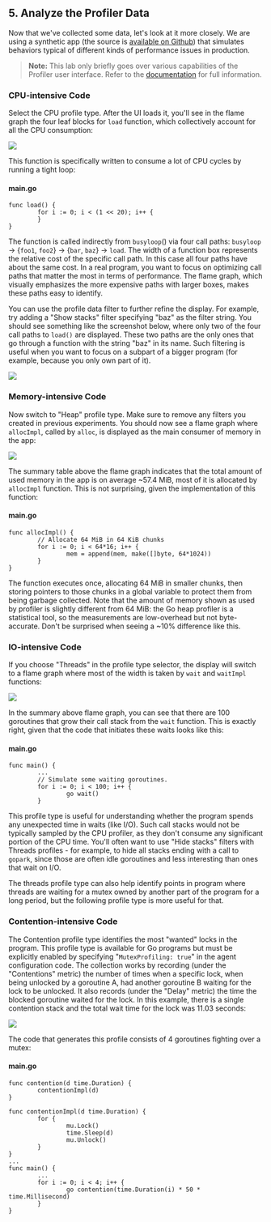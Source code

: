 ## 5. Analyze the Profiler Data

Now that we've collected some data, let's look at it more closely. We are using a synthetic app (the source is [available on Github](https://github.com/GoogleCloudPlatform/golang-samples/blob/master/profiler/hotapp/main.go)) that simulates behaviors typical of different kinds of performance issues in production.

> **Note:** This lab only briefly goes over various capabilities of the Profiler user interface. Refer to the [documentation](https://cloud.google.com/profiler/docs/using-profiler) for full information.

### CPU-intensive Code

Select the CPU profile type. After the UI loads it, you'll see in the flame graph the four leaf blocks for `load` function, which collectively account for all the CPU consumption:

![](https://codelabs.developers.google.com/codelabs/cloud-stackdriver-profiler/img/dd9056849c1dd223.png)

This function is specifically written to consume a lot of CPU cycles by running a tight loop:

#### main.go

```
func load() {
        for i := 0; i < (1 << 20); i++ {
        }
}
```

The function is called indirectly from `busyloop`() via four call paths: `busyloop` → {`foo1`, `foo2`} → {`bar`, `baz`} → `load`. The width of a function box represents the relative cost of the specific call path. In this case all four paths have about the same cost. In a real program, you want to focus on optimizing call paths that matter the most in terms of performance. The flame graph, which visually emphasizes the more expensive paths with larger boxes, makes these paths easy to identify.

You can use the profile data filter to further refine the display. For example, try adding a "Show stacks" filter specifying "baz" as the filter string. You should see something like the screenshot below, where only two of the four call paths to `load()` are displayed. These two paths are the only ones that go through a function with the string "baz" in its name. Such filtering is useful when you want to focus on a subpart of a bigger program (for example, because you only own part of it).

![](https://codelabs.developers.google.com/codelabs/cloud-stackdriver-profiler/img/7b8a0b3e9ec4598c.png)

### Memory-intensive Code

Now switch to "Heap" profile type. Make sure to remove any filters you created in previous experiments. You should now see a flame graph where `allocImpl`, called by `alloc`, is displayed as the main consumer of memory in the app:

![](https://codelabs.developers.google.com/codelabs/cloud-stackdriver-profiler/img/5b75c0a793281455.png)

The summary table above the flame graph indicates that the total amount of used memory in the app is on average ~57.4 MiB, most of it is allocated by `allocImpl` function. This is not surprising, given the implementation of this function:

#### main.go

```
func allocImpl() {
        // Allocate 64 MiB in 64 KiB chunks
        for i := 0; i < 64*16; i++ {
                mem = append(mem, make([]byte, 64*1024))
        }
}
```

The function executes once, allocating 64 MiB in smaller chunks, then storing pointers to those chunks in a global variable to protect them from being garbage collected. Note that the amount of memory shown as used by profiler is slightly different from 64 MiB: the Go heap profiler is a statistical tool, so the measurements are low-overhead but not byte-accurate. Don't be surprised when seeing a ~10% difference like this.

### IO-intensive Code

If you choose "Threads" in the profile type selector, the display will switch to a flame graph where most of the width is taken by `wait` and `waitImpl` functions:

![](https://codelabs.developers.google.com/codelabs/cloud-stackdriver-profiler/img/e2146411028e7341.png)

In the summary above flame graph, you can see that there are 100 goroutines that grow their call stack from the `wait` function. This is exactly right, given that the code that initiates these waits looks like this:

#### main.go

```
func main() {
        ...
        // Simulate some waiting goroutines.
        for i := 0; i < 100; i++ {
                go wait()
        }
```

This profile type is useful for understanding whether the program spends any unexpected time in waits (like I/O). Such call stacks would not be typically sampled by the CPU profiler, as they don't consume any significant portion of the CPU time. You'll often want to use "Hide stacks" filters with Threads profiles - for example, to hide all stacks ending with a call to `gopark`, since those are often idle goroutines and less interesting than ones that wait on I/O.

The threads profile type can also help identify points in program where threads are waiting for a mutex owned by another part of the program for a long period, but the following profile type is more useful for that.

### Contention-intensive Code

The Contention profile type identifies the most "wanted" locks in the program. This profile type is available for Go programs but must be explicitly enabled by specifying "`MutexProfiling: true`" in the agent configuration code. The collection works by recording (under the "Contentions" metric) the number of times when a specific lock, when being unlocked by a goroutine A, had another goroutine B waiting for the lock to be unlocked. It also records (under the "Delay" metric) the time the blocked goroutine waited for the lock. In this example, there is a single contention stack and the total wait time for the lock was 11.03 seconds:

![](https://codelabs.developers.google.com/codelabs/cloud-stackdriver-profiler/img/41944d5cdf7dfe5b.png)

The code that generates this profile consists of 4 goroutines fighting over a mutex:

#### main.go

```
func contention(d time.Duration) {
        contentionImpl(d)
}

func contentionImpl(d time.Duration) {
        for {
                mu.Lock()
                time.Sleep(d)
                mu.Unlock()
        }
}
...
func main() {
        ...
        for i := 0; i < 4; i++ {
                go contention(time.Duration(i) * 50 * time.Millisecond)
        }
}
```
